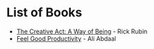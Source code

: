# List of Books

- [The Creative Act: A Way of Being](./The_Creative_Act-Rick-Rubin.md) - Rick Rubin
- [Feel Good Productivity](./Feel_Good_Productivity-Ali_Abdaal.md) - Ali Abdaal